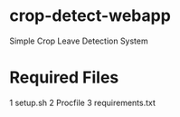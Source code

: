 # crop-detect-webapp
Simple Crop Leave Detection System
# Required Files
1 setup.sh
2 Procfile
3 requirements.txt
